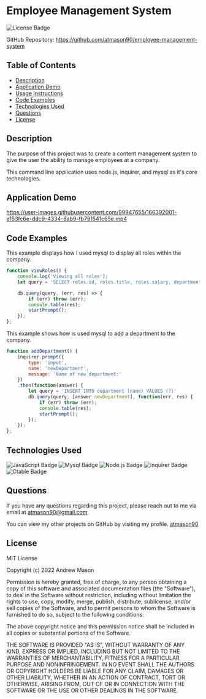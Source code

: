 # Employee Management System
![License Badge](https://img.shields.io/badge/License-MIT-blue)

GitHub Repository: https://github.com/atmason90/employee-management-system

## Table of Contents
* [Description](#description)
* [Application Demo](#application-demo)
* [Usage Instructions](#usage-instructions)
* [Code Examples](#code-examples)
* [Technologies Used](#technologies-used)
* [Questions](#questions)
* [License](#license)

## Description

The purpose of this project was to create a content management system to give the user the ability to manage employees at a company. 

This command line application uses node.js, inquirer, and mysql as it's core technologies.

## Application Demo

https://user-images.githubusercontent.com/99947655/166392001-e153fc6e-ddc9-4334-8ab9-fb791541c65e.mp4

## Code Examples

This example displays how I used mysql to display all roles within the company.

```js
function viewRoles() {
    console.log('Viewing all roles');
    let query = 'SELECT roles.id, roles.title, roles.salary, department.name AS department FROM ems_db.roles LEFT JOIN ems_db.department ON roles.department_id = department.id;';

    db.query(query, (err, res) => {
        if (err) throw (err);
        console.table(res);
        startPrompt();
    });
};
```

This example shows how is used mysql to add a department to the company.

```js
function addDepartment() {
    inquirer.prompt({
        type: 'input',
        name: 'newDepartment',
        message: 'Name of new department:'
    })
    .then(function(answer) {
        let query = 'INSERT INTO department (name) VALUES (?)'
        db.query(query, [answer.newDepartment], function(err, res) {
            if (err) throw (err);
            console.table(res);
            startPrompt();
        });
    });
};
```

## Technologies Used

![JavaScript Badge](https://img.shields.io/badge/Language-JavaScript-yellow)
![Mysql Badge](https://img.shields.io/badge/Database-MySql-informational)
![Node.js Badge](https://img.shields.io/badge/Environment-Node.js-red)
![inquirer Badge](https://img.shields.io/badge/NPM-Inquirer-green)
![Ctable Badge](https://img.shields.io/badge/NPM-ConsoleTable-important)

## Questions

If you have any questions regarding this project, please reach out to me via email at atmason90@gmail.com.

You can view my other projects on GitHub by visiting my profile. 
[atmason90](https://github.com/atmason90)

## License

MIT License

Copyright (c) 2022 Andrew Mason

Permission is hereby granted, free of charge, to any person obtaining a copy of this software and associated documentation files (the "Software"), to deal in the Software without restriction, including without limitation the rights to use, copy, modify, merge, publish, distribute, sublicense, and/or sell copies of the Software, and to permit persons to whom the Software is furnished to do so, subject to the following conditions:

The above copyright notice and this permission notice shall be included in all copies or substantial portions of the Software.

THE SOFTWARE IS PROVIDED "AS IS", WITHOUT WARRANTY OF ANY KIND, EXPRESS OR IMPLIED, INCLUDING BUT NOT LIMITED TO THE WARRANTIES OF MERCHANTABILITY, FITNESS FOR A PARTICULAR PURPOSE AND NONINFRINGEMENT. IN NO EVENT SHALL THE AUTHORS OR COPYRIGHT HOLDERS BE LIABLE FOR ANY CLAIM, DAMAGES OR OTHER LIABILITY, WHETHER IN AN ACTION OF CONTRACT, TORT OR OTHERWISE, ARISING FROM, OUT OF OR IN CONNECTION WITH THE SOFTWARE OR THE USE OR OTHER DEALINGS IN THE SOFTWARE.
